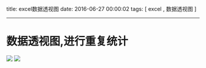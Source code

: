 title: excel数据透视图
date: 2016-06-27 00:00:02
tags: [ excel , 数据透视图 ]


---


# 数据透视图,进行重复统计
![]( http://7xnbs3.com1.z0.glb.clouddn.com/16-7-9/8144628.jpg)
![]( http://7xnbs3.com1.z0.glb.clouddn.com/16-7-9/25675004.jpg)



<!-- more -->
